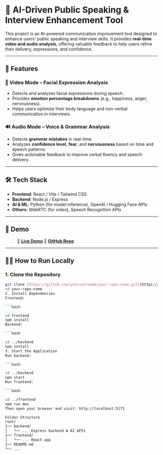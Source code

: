 # 🎤 AI-Driven Public Speaking & Interview Enhancement Tool

This project is an AI-powered communication improvement tool designed to enhance users' public speaking and interview skills. It provides **real-time video and audio analysis**, offering valuable feedback to help users refine their delivery, expressions, and confidence.

---

## 🚀 Features

### 🎥 Video Mode – Facial Expression Analysis
- Detects and analyzes facial expressions during speech.
- Provides **emotion percentage breakdowns** (e.g., happiness, anger, nervousness).
- Helps users optimize their body language and non-verbal communication in interviews.

### 🔊 Audio Mode – Voice & Grammar Analysis
- Detects **grammar mistakes** in real-time.
- Analyzes **confidence level**, **fear**, and **nervousness** based on tone and speech patterns.
- Gives actionable feedback to improve verbal fluency and speech delivery.

---

## 🛠️ Tech Stack

- **Frontend**: React / Vite / Tailwind CSS
- **Backend**: Node.js / Express
- **AI & ML**: Python (for model inference), OpenAI / Hugging Face APIs
- **Others**: WebRTC (for video), Speech Recognition APIs

---

## 📸 Demo

> 🔗 **[Live Demo](https://your-live-link.com)**
> 🧠 **[GitHub Repo](https://github.com/yourusername/your-repo-name)**

---

## 🧑‍💻 How to Run Locally

### 1. Clone the Repository

```bash
git clone [https://github.com/yourusername/your-repo-name.git](https://github.com/yourusername/your-repo-name.git)
cd your-repo-name
2. Install Dependencies
Frontend:

```bash

cd frontend
npm install
Backend:

```bash

cd ../backend
npm install
3. Start the Application
Run backend:

```bash

cd ../backend
npm start
Run frontend:

```bash

cd ../frontend
npm run dev
Then open your browser and visit: http://localhost:5173

Folder Structure
root/
├── backend/
│   └── ... Express backend & AI APIs
├── frontend/
│   └── ... React app
├── README.md
└── ...
